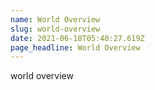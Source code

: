 ```yaml
---
name: World Overview
slug: world-overview
date: 2021-06-18T05:40:27.619Z
page_headline: World Overview
---
```

world overview